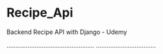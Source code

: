 # Recipe_Api
Backend Recipe API with Django - Udemy


..................................................
..................................